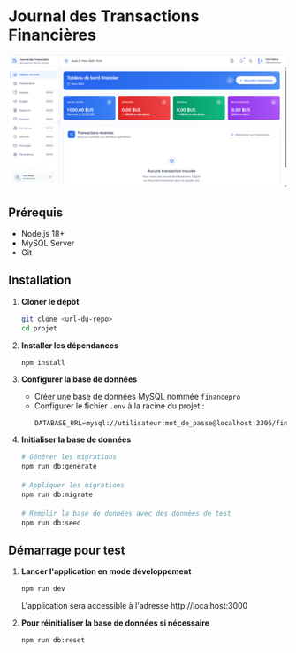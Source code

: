 # Journal des Transactions Financières
![Capture d'écran](src/capture.png)
## Prérequis

- Node.js 18+
- MySQL Server
- Git

## Installation

1. **Cloner le dépôt**
   ```bash
   git clone <url-du-repo>
   cd projet
   ```

2. **Installer les dépendances**
   ```bash
   npm install
   ```

3. **Configurer la base de données**
   - Créer une base de données MySQL nommée `financepro`
   - Configurer le fichier `.env` à la racine du projet :
     ```
     DATABASE_URL=mysql://utilisateur:mot_de_passe@localhost:3306/financepro
     ```

4. **Initialiser la base de données**
   ```bash
   # Générer les migrations
   npm run db:generate
   
   # Appliquer les migrations
   npm run db:migrate
   
   # Remplir la base de données avec des données de test
   npm run db:seed
   ```

## Démarrage pour test

1. **Lancer l'application en mode développement**
   ```bash
   npm run dev
   ```
   L'application sera accessible à l'adresse http://localhost:3000

2. **Pour réinitialiser la base de données si nécessaire**
   ```bash
   npm run db:reset
   ``` 
